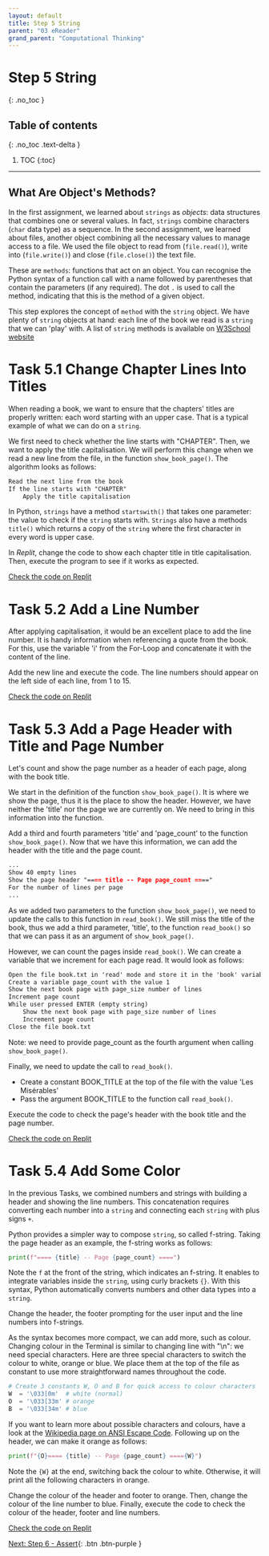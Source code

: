 ```yaml
---
layout: default
title: Step 5 String
parent: "03 eReader"
grand_parent: "Computational Thinking"
---
```


# Step 5 String
{: .no_toc }

## Table of contents
{: .no_toc .text-delta }

1. TOC
{:toc}

---

## What Are Object's Methods?

In the first assignment, we learned about `strings` as _objects_: data structures that combines one or several values. In fact, `strings` combine characters (`char` data type) as a sequence. In the second assignment, we learned about files, another object combining all the necessary values to manage access to a file. We used the file object to read from (`file.read()`), write into (`file.write()`) and close (`file.close()`) the text file. 

These are `methods`: functions that act on an object. You can recognise the Python syntax of a function call with a name followed by parentheses that contain the parameters (if any required). The dot `.` is used to call the method, indicating that this is the method of a given object.

This step explores the concept of `method` with the `string` object. We have plenty of `string` objects at hand: each line of the book we read is a `string` that we can 'play' with. A list of `string` methods is available on [W3School website](https://www.w3schools.com/python/python_ref_string.asp)

# Task 5.1 Change Chapter Lines Into Titles

When reading a book, we want to ensure that the chapters' titles are properly written: each word starting with an upper case. That is a typical example of what we can do on a `string`.

We first need to check whether the line starts with "CHAPTER". Then, we want to apply the title capitalisation. We will perform this change when we read a new line from the file, in the function `show_book_page()`. The algorithm looks as follows:

```markdown
Read the next line from the book
If the line starts with "CHAPTER"
    Apply the title capitalisation
```

In Python, `strings` have a method `startswith()` that takes one parameter: the value to check if the `string` starts with. `Strings` also have a methods `title()` which returns a copy of the `string` where the first character in every word is upper case.

In _Replit_, change the code to show each chapter title in title capitalisation. Then, execute the program to see if it works as expected.

[Check the code on Replit](https://repl.it/@IO1075/03-ereader-step5-1)

# Task 5.2 Add a Line Number

After applying capitalisation, it would be an excellent place to add the line number. It is handy information when referencing a quote from the book. For this, use the variable 'i' from the For-Loop and concatenate it with the content of the line.

Add the new line and execute the code. The line numbers should appear on the left side of each line, from 1 to 15.

[Check the code on Replit](https://repl.it/@IO1075/03-ereader-step5-2)

# Task 5.3 Add a Page Header with Title and Page Number

Let's count and show the page number as a header of each page, along with the book title.

We start in the definition of the function `show_book_page()`. It is where we show the page, thus it is the place to show the header. However, we have neither the 'title' nor the page we are currently on. We need to bring in this information into the function.

Add a third and fourth parameters 'title' and 'page_count' to the function `show_book_page()`. Now that we have this information, we can add the header with the title and the page count.

```markdown
...
Show 40 empty lines
Show the page header "==== title -- Page page_count ===="
For the number of lines per page
...
```

As we added two parameters to the function `show_book_page()`, we need to update the calls to this function in `read_book()`. We still miss the title of the book, thus we add a third parameter, 'title', to the function `read_book()` so that we can pass it as an argument of `show_book_page()`.

However, we can count the pages inside `read_book()`. We can create a variable that we increment for each page read. It would look as follows: 

```markdown
Open the file book.txt in 'read' mode and store it in the 'book' variable
Create a variable page_count with the value 1
Show the next book page with page_size number of lines
Increment page count
While user pressed ENTER (empty string)
    Show the next book page with page_size number of lines
    Increment page count
Close the file book.txt
```

Note: we need to provide page_count as the fourth argument when calling `show_book_page()`.

Finally, we need to update the call to `read_book()`.

* Create a constant BOOK_TITLE at the top of the file with the value 'Les Misérables'
* Pass the argument BOOK_TITLE to the function call `read_book()`.

Execute the code to check the page's header with the book title and the page number.

[Check the code on Replit](https://repl.it/@IO1075/03-ereader-step5-3)

# Task 5.4 Add Some Color

In the previous Tasks, we combined numbers and strings with building a header and showing the line numbers. This concatenation requires converting each number into a `string` and connecting each `string` with plus signs `+`.

Python provides a simpler way to compose `string`, so called f-string. Taking the page header as an example, the f-string works as follows:

```python
print(f"==== {title} -- Page {page_count} ====")
```

Note the `f` at the front of the string, which indicates an f-string. It enables to integrate variables inside the `string`, using curly brackets `{}`. With this syntax, Python automatically converts numbers and other data types into a `string`.

Change the header, the footer prompting for the user input and the line numbers into f-strings.

As the syntax becomes more compact, we can add more, such as colour. Changing colour in the Terminal is similar to changing line with "\n": we need special characters. Here are three special characters to switch the colour to white, orange or blue. We place them at the top of the file as constant to use more straightforward names throughout the code.

```python
# Create 3 constants W, O and B for quick access to colour characters
W  = '\033[0m'  # white (normal)
O  = '\033[33m' # orange
B  = '\033[34m' # blue
```

If you want to learn more about possible characters and colours, have a look at the [Wikipedia page on ANSI Escape Code](https://en.wikipedia.org/wiki/ANSI_escape_code#Colors). Following up on the header, we can make it orange as follows:

```python
print(f"{O}==== {title} -- Page {page_count} ===={W}")
```

Note the `{W}` at the end, switching back the colour to white. Otherwise, it will print all the following characters in orange.

Change the colour of the header and footer to orange. Then, change the colour of the line number to blue. Finally, execute the code to check the colour of the header, footer and line numbers.

[Check the code on Replit](https://repl.it/@IO1075/03-ereader-step5-4)

[Next: Step 6 - Assert]({{site.baseurl}}/computational-thinking/03-ereader/step6-assert){: .btn .btn-purple }